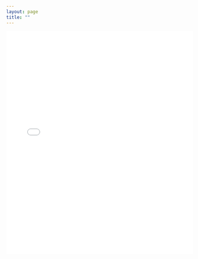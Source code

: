 ```yaml
---
layout: page
title: ""
---
```



<embed src="assets/Ditmore_CV_8.29.23.pdf" type="application/pdf" width="100%" height="600px" />


<object data="{{ site.url }}{{ site.baseurl }}/_assets/Ditmore_CV_8.28.23.pdf" width="1000" height="1000" type="application/pdf"></object>
